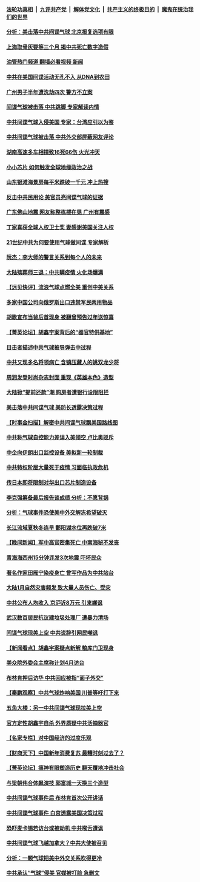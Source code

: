 ####  [法轮功真相](../../../../basic/blob/master/README.md?t=02060412) &nbsp;|&nbsp; [九评共产党](../../../../9ping.md/blob/master/README.md?t=02060412) &nbsp;|&nbsp; [解体党文化](../../../../jtdwh.md/blob/master/README.md?t=02060412)  &nbsp;|&nbsp; [共产主义的终极目的](../../../../gczydzjmd.md/blob/master/README.md?t=02060412) &nbsp;|&nbsp; [魔鬼在统治我们的世界](../../../../mgztzwmdsj.md/blob/master/README.md?t=02060412) 

#### [分析：美击落中共间谍气球 北京报复选项有限](../pages/nsc413/n13923349.md?t=02060412) 

#### [上海取骨灰要等三个月 揭中共死亡数字造假](../pages/nsc413/n13923327.md?t=02060412) 

#### [油管热门频道 翻墙必看视频 新闻](http://129.146.143.75:81/youtube.html?02060412)

#### [中共在美国间谍活动无孔不入 从DNA到农田](../pages/nsc413/n13923302.md?t=02060412) 

#### [广州男子半年遭洗劫四次 警方不立案](../pages/nsc413/n13923043.md?t=02060412) 

#### [间谍气球被击落 中共跳脚 专家解读内情](../pages/nsc413/n13923181.md?t=02060412) 

#### [中共间谍气球入侵美国 专家：台湾应引以为鉴](../pages/nsc413/n13923007.md?t=02060412) 

#### [中共间谍气球被击落 中共外交部屏蔽网友评论](../pages/nsc413/n13923127.md?t=02060412) 


#### [湖南高速多车相撞致16死66伤 火光冲天](../pages/nsc413/n13923041.md?t=02060412) 

#### [小小芯片 如何触发全球地缘政治之战](../pages/nsc413/n13920548.md?t=02060412) 

#### [山东银滩海景房每平米跌破一千元 冲上热搜](../pages/nsc413/n13922897.md?t=02060412) 

#### [反击中共民用论 美官员亮间谍气球的证据](../pages/nsc413/n13922833.md?t=02060412) 

#### [广东佛山地震 网友称整栋楼在晃 广州有震感](../pages/nsc413/n13922876.md?t=02060412) 

#### [丁家喜获全球人权卫士奖 妻感谢美国关注人权](../pages/nsc413/n13922835.md?t=02060412) 

#### [21世纪中共为何要使用气球做间谍 专家解析](../pages/nsc413/n13922755.md?t=02060412) 

#### [阮杰：李大师的警言关系到每个人的未来](../pages/nsc413/n13922767.md?t=02060412) 

#### [大陆殡葬师三退：中共瞒疫情 火化场爆满](../pages/nsc413/n13921671.md?t=02060412) 

#### [【远见快评】流浪气球点燃全美 重创中美关系](../pages/nsc413/n13922513.md?t=02060412) 

#### [多家中国公司向俄罗斯出口违禁军民两用物品](../pages/nsc413/n13922713.md?t=02060412) 

#### [胡歌宣布当爸后首现身 被翻曾预告过年送惊喜](../pages/nsc413/n13922703.md?t=02060412) 

#### [【菁英论坛】胡鑫宇案背后的“器官特供基地”](../pages/nsc413/n13922698.md?t=02060412) 

#### [目击者描述中共气球被导弹击中过程](../pages/nsc413/n13922715.md?t=02060412) 

#### [中共又现多名将领病亡 含镇压藏人的姚双龙少将](../pages/nsc413/n13922709.md?t=02060412) 

#### [周润发登时尚杂志封面 重现《英雄本色》造型](../pages/nsc413/n13922643.md?t=02060412) 

#### [大陆掀“提前还款”潮 购房者遭银行设限阻拦](../pages/nsc413/n13922681.md?t=02060412) 

#### [美击落中共间谍气球 美防长透露决策过程](../pages/nsc413/n13922701.md?t=02060412) 

#### [【时事金扫描】解密中共间谍气球飘美国路线图](../pages/nsc413/n13922575.md?t=02060412) 

#### [中共称气球自控能力差误入美领空 卢比奥驳斥](../pages/nsc413/n13922650.md?t=02060412) 

#### [中企向伊朗出口监控设备 美拟新一轮制裁](../pages/nsc413/n13922626.md?t=02060412) 

#### [中共特权阶层大量死于疫情 习面临执政危机](../pages/nsc413/n13922611.md?t=02060412) 

#### [传日本即将限制对华出口芯片制造设备](../pages/nsc413/n13922492.md?t=02060412) 

#### [李克强筹备最后报告谈成绩 分析：不愿背锅](../pages/nsc413/n13922348.md?t=02060412) 

#### [分析：气球事件恐使美中外交解冻希望破灭](../pages/nsc413/n13922587.md?t=02060412) 

#### [长江流域夏秋冬连旱 鄱阳湖水位再跌破7米](../pages/nsc413/n13922210.md?t=02060412) 



#### [【晚间新闻】军中高官密集死亡 中南海秘不发丧](../pages/nsc413/n13922488.md?t=02060412) 


#### [青海海西州15分钟连发3次地震 吓坏民众](../pages/nsc413/n13922261.md?t=02060412) 

#### [著名作家田雁宁染疫身亡 曾写作品为中共站台](../pages/nsc413/n13922421.md?t=02060412) 

#### [大陆1月自然灾害频发 致大量人员伤亡、受灾](../pages/nsc413/n13922370.md?t=02060412) 

#### [中共公布人均收入 京沪近8万元 引来謿讽](../pages/nsc413/n13922312.md?t=02060412) 

#### [武汉数百居民抗议建垃圾处理厂 遭暴力清场](../pages/nsc413/n13922269.md?t=02060412) 

#### [间谍气球现美上空 中共说辞引网民嘲讽](../pages/nsc413/n13922246.md?t=02060412) 

#### [【新闻看点】胡鑫宇案疑点新解 粮库门卫现身](../pages/nsc413/n13921921.md?t=02060412) 

#### [美众院外委会主席称计划4月访台](../pages/nsc413/n13922155.md?t=02060412) 

#### [布林肯押后访华 中共回应被指“面子外交”](../pages/nsc413/n13922055.md?t=02060412) 

#### [【秦鹏观察】中共气球炸响美国 川普等吁打下来](../pages/nsc413/n13922003.md?t=02060412) 

#### [五角大楼：另一中共间谍气球现拉美上空](../pages/nsc413/n13922030.md?t=02060412) 

#### [官方定性胡鑫宇自杀 外界质疑中共活摘器官](../pages/nsc413/n13921744.md?t=02060412) 

#### [【名家专栏】对中国经济的过度乐观](../pages/nsc413/n13921749.md?t=02060412) 

#### [【财商天下】中国新年消费复苏 最糟时刻过去了？](../pages/nsc413/n13921935.md?t=02060412) 

#### [【菁英论坛】瘟神有眼塑造历史 翻天覆地冲击社会](../pages/nsc413/n13921946.md?t=02060412) 

#### [与梁朝伟合体飙演技 郭富城一天换三个造型](../pages/nsc413/n13921928.md?t=02060412) 

#### [中共间谍气球事件后 布林肯首次公开讲话](../pages/nsc413/n13921910.md?t=02060412) 

#### [中共间谍气球事件 白宫透露美国决策过程](../pages/nsc413/n13921938.md?t=02060412) 

#### [恐吓麦卡锡若访台或被劫机 中共喉舌遭讽](../pages/nsc413/n13921908.md?t=02060412) 

#### [中共间谍气球飞越加拿大？中共大使被召见](../pages/nsc413/n13921883.md?t=02060412) 

#### [分析：一颗气球把美中外交关系吹得更冷](../pages/nsc413/n13921902.md?t=02060412) 

#### [中共承认“气球”侵美 官媒被打脸 急删文](../pages/nsc413/n13921867.md?t=02060412) 

<img src='http://gfw-breaker.win/goodnews/indexes/nsc413.md' width='0px' height='0px'/>
